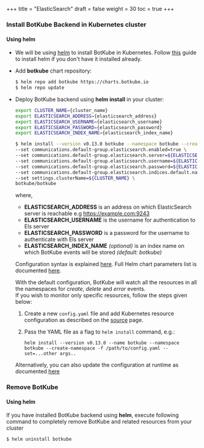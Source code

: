 +++
title = "ElasticSearch"
draft = false
weight = 30
toc = true
+++

### Install BotKube Backend in Kubernetes cluster

#### Using helm

- We will be using [helm](https://helm.sh/) to install BotKube in Kubernetes. Follow [this](https://docs.helm.sh/using_helm/#installing-helm) guide to install helm if you don't have it installed already.
- Add **botkube** chart repository:

  ```bash
  $ helm repo add botkube https://charts.botkube.io
  $ helm repo update
  ```

- Deploy BotKube backend using **helm install** in your cluster:

  ```bash
  export CLUSTER_NAME={cluster_name}
  export ELASTICSEARCH_ADDRESS={elasticsearch_address}
  export ELASTICSEARCH_USERNAME={elasticsearch_username}
  export ELASTICSEARCH_PASSWORD={elasticsearch_password}
  export ELASTICSEARCH_INDEX_NAME={elasticsearch_index_name}  
  
  $ helm install --version v0.13.0 botkube --namespace botkube --create-namespace \
  --set communications.default-group.elasticsearch.enabled=true \
  --set communications.default-group.elasticsearch.server=${ELASTICSEARCH_ADDRESS} \
  --set communications.default-group.elasticsearch.username=${ELASTICSEARCH_USERNAME} \
  --set communications.default-group.elasticsearch.password=${ELASTICSEARCH_PASSWORD} \
  --set communications.default-group.elasticsearch.indices.default.name=${ELASTICSEARCH_INDEX_NAME} \
  --set settings.clusterName=${CLUSTER_NAME} \
  botkube/botkube
  ```

  where,<br>
  - **ELASTICSEARCH_ADDRESS** is an address on which ElasticSearch server is reachable e.g https://example.com:9243 <br>
  - **ELASTICSEARCH_USERNAME** is the username for authentication to Els server<br>
  - **ELASTICSEARCH_PASSWORD** is a password for the username to authenticate with Els server<br>
  - **ELASTICSEARCH_INDEX_NAME** _(optional)_ is an index name on which BotKube events will be stored _(default: botkube)_<br>

   Configuration syntax is explained [here](/configuration).
   Full Helm chart parameters list is documented [here](/configuration/helm-chart-parameters).

  With the default configuration, BotKube will watch all the resources in all the namespaces for _create_, _delete_ and _error_ events.<br>
  If you wish to monitor only specific resources, follow the steps given below:

  1. Create a new `config.yaml` file and add Kubernetes resource configuration as described on the [source](/configuration/source) page.
  2. Pass the YAML file as a flag to `helm install` command, e.g.:

      ```
      helm install --version v0.13.0 --name botkube --namespace botkube --create-namespace -f /path/to/config.yaml --set=...other args..
      ```

  Alternatively, you can also update the configuration at runtime as documented [here](/configuration/#updating-the-configuration-at-runtime)

### Remove BotKube

#### Using helm

If you have installed BotKube backend using **helm**, execute following command to completely remove BotKube and related resources from your cluster

```bash
$ helm uninstall botkube
```
